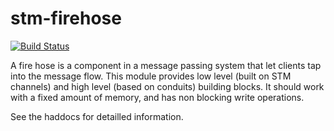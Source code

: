 # stm-firehose

[![Build Status](https://travis-ci.org/bartavelle/stm-firehose.svg?branch=master)](https://travis-ci.org/bartavelle/stm-firehose)

A fire hose is a component in a message passing system that let clients tap into the message flow. This module provides low level (built on STM channels) and high level (based on conduits) building blocks. It should work with a fixed amount of memory, and has non blocking write operations.

See the haddocs for detailled information.
